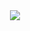 <div align="center">
  <a href="https://MSR506.github.io/ohhh/">
    <img src="https://img.shields.io/badge/_____Open_MENU-5c6bc0">
  </a>
</div>
